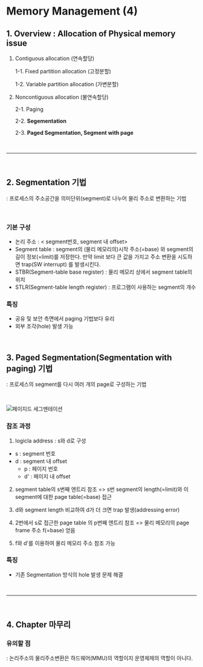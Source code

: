 # Memory Management (4)

## 1. Overview : Allocation of Physical memory issue

1. Contiguous allocation (연속할당)

    1-1. Fixed partition allocation (고정분할)

    1-2. Variable partition allocation (가변분할)

2. Noncontiguous allocation (불연속할당)

    2-1. Paging

    2-2. **Segementation**

    2-3. **Paged Segmentation, Segment with page**

<br/>

--- 

<br/>

## 2. Segmentation 기법

: 프로세스의 주소공간을 의미단위(segment)로 나누어 물리 주소로 변환하는 기법

<br/>

### 기본 구성
* 논리 주소 : < segment번호, segment 내 offset> 
* Segment table
: segment의 (물리 메모리의)시작 주소(=base) 와 segment의 길이 정보(=limit)를 저장한다. 만약 limit 보다 큰 값을 가지고 주소 변환을 시도하면 trap(SW interrupt) 를 발생시킨다.
* STBR(Segment-table base register) : 물리 메모리 상에서 segment table의 위치
* STLR(Segment-table length register) : 프로그램이 사용하는 segment의 개수

### 특징
* 공유 및 보안 측면에서 paging 기법보다 유리
* 외부 조각(hole) 발생 가능

<br/>

## 3. Paged Segmentation(Segmentation with paging) 기법

: 프로세스의 segment를 다시 여러 개의 page로 구성하는 기법

<br/>

![페이지드 세그멘테이션](image/pagedsegmentation.JPG)

### 참조 과정 

1. logicla address : s와 d로 구성

* s : segment 번호
* d : segment 내 offset
    * p : 페이지 번호
    * d' : 페이지 내 offset

2. segment table의 s번째 엔트리 참조 => s번 segment의 length(=limit)와 이 segment에 대한 page table(=base) 접근 

3. d와 segment length 비교하여 d가 더 크면 trap 발생(addressing error)

4. 2번에서 s로 접근한 page table 의 p번째 엔트리 참조 => 물리 메모리의 page frame 주소 f(=base) 얻음

5. f와 d'를 이용하여 물리 메모리 주소 참조 가능

### 특징
* 기존 Segmentation 방식의 hole 발생 문제 해결

<br/>

---

<br/>

## 4. Chapter 마무리

### 유의할 점
: 논리주소의 물리주소변환은 하드웨어(MMU)의 역할이지 운영체제의 역할이 아니다.
